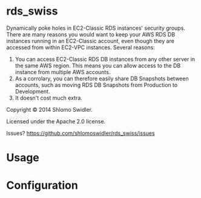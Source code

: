 rds_swiss
=========

Dynamically poke holes in EC2-Classic RDS instances' security groups. There are many reasons you would want to keep your AWS RDS DB instances running in an EC2-Classic account, even though they are accessed from within EC2-VPC instances. Several reasons:

1. You can access EC2-Classic RDS DB instances from any other server in the same AWS region. This means you can allow access to the DB instance from multiple AWS accounts.
2. As a corrolary, you can therefore easily share DB Snapshots between accounts, such as moving RDS DB Snapshots from Production to Development.
3. It doesn't cost much extra.

Copyright &copy; 2014 Shlomo Swidler.

Licensed under the Apache 2.0 license.

Issues? https://github.com/shlomoswidler/rds_swiss/issues

# Usage


# Configuration
